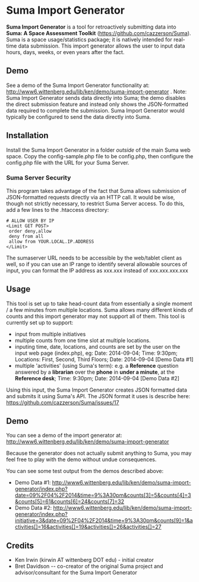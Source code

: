# Suma Import Generator

**Suma Import Generator** is a tool for retroactively submitting data into **Suma: A Space Assessment Toolkit** (https://github.com/cazzerson/Suma). Suma is a space usage/statistics package; it is natively intended for real-time data submission. This import generator allows the user to input data hours, days, weeks, or even years after the fact. 

## Demo

See a demo of the Suma Import Generator functionality at: http://www6.wittenberg.edu/lib/ken/demo/suma-import-generator . Note: Suma Import Generator sends data directly into Suma; the demo disables the direct submission feature and instead only shows the JSON-formatted data required to complete the submission. Suma Import Generator would typically be configured to send the data directly into Suma.

## Installation

Install the Suma Import Generator in a folder *outside* of the main Suma web space. Copy the config-sample.php file to be config.php, then configure the config.php file with the URL for your Suma Server. 

### Suma Server Security

This program takes advantage of the fact that Suma allows submission of JSON-formatted requests directly via an HTTP call. It would be wise, though not strictly necessary, to restrict Suma Server access. To do this, add a few lines to the .htaccess directory:
```
# ALLOW USER BY IP
<Limit GET POST>
 order deny,allow
 deny from all
 allow from YOUR.LOCAL.IP.ADDRESS
</Limit>
```

The sumaserver URL needs to be accessible by the web/tablet client as well, so if you can use an IP range to identify several allowable sources of input, you can format the IP address as xxx.xxx instead of xxx.xxx.xxx.xxx


## Usage

This tool is set up to take head-count data from essentially a single moment / a few minutes from multiple locations. Suma allows many different kinds of counts and this import generator may not support all of them. This tool is currently set up to support:
* input from multiple initiatives
* multiple counts from one time slot at multiple locations. 
* inputing time, date, locations, and counts are set by the user on the input web page (index.php), eg: Date: 2014-09-04; Time: 9:30pm; Locations: First, Second, Third Floors; Date: 2014-09-04 [Demo Data #1]
* multiple 'activities' (using Suma's term): e.g. a **Reference** question answered by a **librarian** over the **phone** in **under a minute**, at the **Reference desk**; Time: 9:30pm; Date: 2014-09-04 [Demo Data #2] 

Using this input, the Suma Import Generator creates JSON formatted data and submits it using Suma's API. The JSON format it uses is describe here: https://github.com/cazzerson/Suma/issues/17 


## Demo

You can see a demo of the import generator at: http://www6.wittenberg.edu/lib/ken/demo/suma-import-generator

Because the generator does not actually submit anything to Suma, you may feel free to play with the demo without undue consequences. 

You can see some test output from the demos described above: 
* Demo Data #1: http://www6.wittenberg.edu/lib/ken/demo/suma-import-generator/index.php?date=09%2F04%2F2014&time=9%3A30pm&counts[3]=5&counts[4]=3&counts[5]=61&counts[6]=24&counts[7]=32 
* Demo Data #2: http://www6.wittenberg.edu/lib/ken/demo/suma-import-generator/index.php?initiative=3&date=09%2F04%2F2014&time=9%3A30pm&counts[9]=1&activities[]=16&activities[]=19&activities[]=26&activities[]=27

## Credits

* Ken Irwin (kirwin AT wittenberg DOT edu) - initial creator
* Bret Davidson -- co-creator of the original Suma project and advisor/consultant for the Suma Import Generator 
